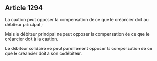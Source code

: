 Article 1294
----
La caution peut opposer la compensation de ce que le créancier doit au débiteur
principal ;

Mais le débiteur principal ne peut opposer la compensation de ce que le
créancier doit à la caution.

Le débiteur solidaire ne peut pareillement opposer la compensation de ce que le
créancier doit à son codébiteur.
